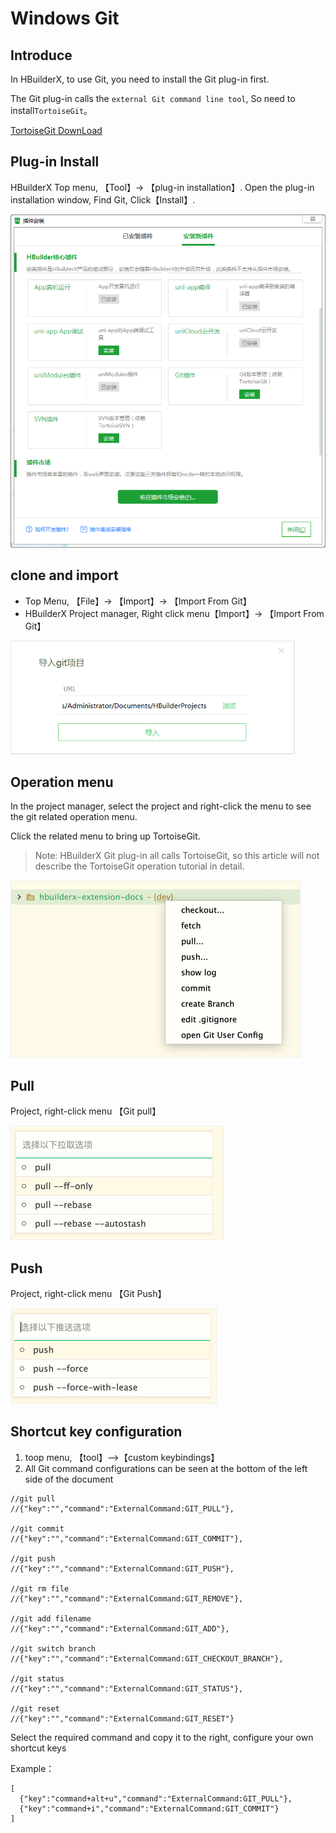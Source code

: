 # Windows Git

## Introduce

In HBuilderX, to use Git, you need to install the Git plug-in first. 

The Git plug-in calls the `external Git command line tool`, So need to install`TortoiseGit`。

[TortoiseGit DownLoad](https://tortoisegit.org/download/)

## Plug-in Install

HBuilderX Top menu, 【Tool】-> 【plug-in installation】. Open the plug-in installation window, Find Git, Click【Install】.

<img src="/static/snapshots/tutorial/source_control/plugin_window.png" style="zoom:70%" />

## clone and import

- Top Menu, 【File】-> 【Import】-> 【Import From Git】
- HBuilderX Project manager, Right click menu【Import】-> 【Import From Git】

<img src="/static/snapshots/tutorial/source_control/git_windows_clone.png" style="zoom:70%" />

## Operation menu

In the project manager, select the project and right-click the menu to see the git related operation menu. 

Click the related menu to bring up TortoiseGit.

> Note: HBuilderX Git plug-in all calls TortoiseGit, so this article will not describe the TortoiseGit operation tutorial in detail.

<img src="/static/snapshots/tutorial/source_control/git-new-show.png" style="zoom:50%; border: 1px solid #eee;" />

## Pull

Project, right-click menu 【Git pull】

<img src="/static/snapshots/tutorial/source_control/git-new-pull.png" style="zoom:50%; border: 1px solid #eee;" />

## Push

Project, right-click menu 【Git Push】

<img src="/static/snapshots/tutorial/source_control/git-new-push.png" style="zoom:50%; border: 1px solid #eee;" />

## Shortcut key configuration

1. toop menu, 【tool】-->【custom keybindings】
2. All Git command configurations can be seen at the bottom of the left side of the document

```
//git pull 
//{"key":"","command":"ExternalCommand:GIT_PULL"},  

//git commit 
//{"key":"","command":"ExternalCommand:GIT_COMMIT"},  

//git push  
//{"key":"","command":"ExternalCommand:GIT_PUSH"},  

//git rm file  
//{"key":"","command":"ExternalCommand:GIT_REMOVE"},  

//git add filename 
//{"key":"","command":"ExternalCommand:GIT_ADD"},  

//git switch branch  
//{"key":"","command":"ExternalCommand:GIT_CHECKOUT_BRANCH"}, 
 
//git status  
//{"key":"","command":"ExternalCommand:GIT_STATUS"},  

//git reset 
//{"key":"","command":"ExternalCommand:GIT_RESET"}
```

Select the required command and copy it to the right, configure your own shortcut keys

Example：

```
[  
  {"key":"command+alt+u","command":"ExternalCommand:GIT_PULL"},  
  {"key":"command+i","command":"ExternalCommand:GIT_COMMIT"}  
]
```